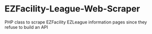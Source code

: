 # EZFacility-League-Web-Scraper
PHP class to scrape EZFacility EZLeague information pages since they refuse to build an API

